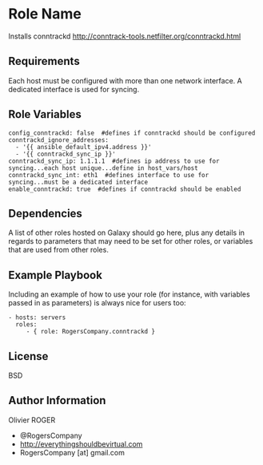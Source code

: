 Role Name
=========

Installs conntrackd http://conntrack-tools.netfilter.org/conntrackd.html

Requirements
------------

Each host must be configured with more than one network interface. A dedicated interface is used for syncing.

Role Variables
--------------

````
config_conntrackd: false  #defines if conntrackd should be configured
conntrackd_ignore_addresses:
  - '{{ ansible_default_ipv4.address }}'
  - '{{ conntrackd_sync_ip }}'
conntrackd_sync_ip: 1.1.1.1  #defines ip address to use for syncing...each host unique...define in host_vars/host
conntrackd_sync_int: eth1  #defines interface to use for syncing...must be a dedicated interface
enable_conntrackd: true  #defines if conntrackd should be enabled
````

Dependencies
------------

A list of other roles hosted on Galaxy should go here, plus any details in regards to parameters that may need to be set for other roles, or variables that are used from other roles.

Example Playbook
----------------

Including an example of how to use your role (for instance, with variables passed in as parameters) is always nice for users too:

    - hosts: servers
      roles:
         - { role: RogersCompany.conntrackd }

License
-------

BSD

Author Information
------------------

Olivier ROGER
- @RogersCompany
- http://everythingshouldbevirtual.com
- RogersCompany [at] gmail.com
